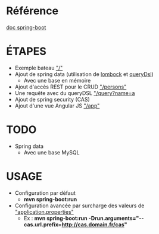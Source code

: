# Référence
[doc spring-boot](http://docs.spring.io/spring-boot/docs/1.0.2.RELEASE/reference/htmlsingle/)

# ÉTAPES
* Exemple bateau ["/"](http://localhost:9090/)
* Ajout de spring data (utilisation de [lombock](http://projectlombok.org/) et [queryDsl](http://www.querydsl.com/))
    * Avec une base en mémoire  
* Ajout d'accès REST pour le CRUD ["/persons"](http://localhost:9090/persons/)
* Une requête avec du queryDSL ["/query?name=a](http://localhost:9090/query?name=a)
* Ajout de spring security (CAS)
* Ajout d'une vue Angular JS ["/app"](http://localhost:9090/app/)

# TODO
* Spring data
    * Avec une base MySQL

# USAGE
* Configuration par défaut
    * **mvn spring-boot:run**        
* Configuration avancée par surcharge des valeurs de ["application.properties"](src/main/resources/application.properties)
    * Ex : **mvn spring-boot:run -Drun.arguments="--cas.url.prefix=http://cas.domain.fr/cas"**